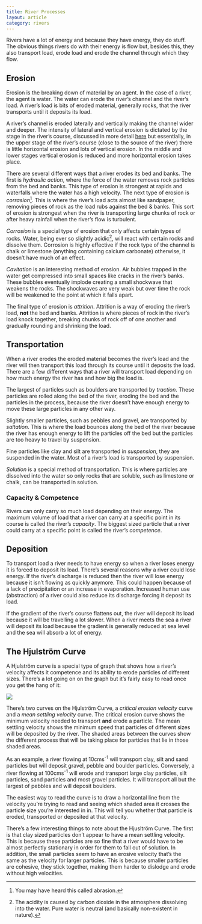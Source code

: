 ```yaml
---
title: River Processes
layout: article
category: rivers
---
```


Rivers have a lot of energy and because they have energy, they do stuff. The obvious things rivers do with their energy is flow but, besides this, they also transport load, erode load and erode the channel through which they flow. 

## Erosion

Erosion is the breaking down of material by an agent. In the case of a river, the agent is water. The water can erode the river’s channel and the river’s load. A river’s load is bits of eroded material, generally rocks, that the river transports until it deposits its load.

A river’s channel is eroded laterally and vertically making the channel wider and deeper. The intensity of lateral and vertical erosion is dictated by the stage in the river’s course, discussed in more detail [here][river-stages] but essentially, in the upper stage of the river’s course (close to the source of the river) there is little horizontal erosion and lots of vertical erosion. In the middle and lower stages vertical erosion is reduced and more horizontal erosion takes place. 

There are several different ways that a river erodes its bed and banks. The first is _hydraulic action_, where the force of the water removes rock particles from the bed and banks. This type of erosion is strongest at rapids and waterfalls where the water has a high velocity. The next type of erosion is _corrasion_[^1]. This is where the river’s load acts almost like sandpaper, removing pieces of rock as the load rubs against the bed & banks. This sort of erosion is strongest when the river is transporting large chunks of rock or after heavy rainfall when the river’s flow is turbulent. 

_Corrosion_ is a special type of erosion that only affects certain types of rocks. Water, being ever so slightly acidic[^2], will react with certain rocks and dissolve them. Corrosion is highly effective if the rock type of the channel is chalk or limestone (anything containing calcium carbonate) otherwise, it doesn’t have much of an effect.

_Cavitation_ is an interesting method of erosion. Air bubbles trapped in the water get compressed into small spaces like cracks in the river’s banks. These bubbles eventually implode creating a small shockwave that weakens the rocks. The shockwaves are very weak but over time the rock will be weakened to the point at which it falls apart.

The final type of erosion is _attrition_. Attrition is a way of eroding the river’s load, **not** the bed and banks. Attrition is where pieces of rock in the river’s load knock together, breaking chunks of rock off of one another and gradually rounding and shrinking the load.

## Transportation

When a river erodes the eroded material becomes the river’s load and the river will then transport this load through its course until it deposits the load. There are a few different ways that a river will transport load depending on how much energy the river has and how big the load is. 

The largest of particles such as boulders are transported by _traction_. These particles are rolled along the bed of the river, eroding the bed and the particles in the process, because the river doesn’t have enough energy to move these large particles in any other way. 

Slightly smaller particles, such as pebbles and gravel, are transported by _saltation_. This is where the load bounces along the bed of the river because the river has enough energy to lift the particles off the bed but the particles are too heavy to travel by suspension.

Fine particles like clay and silt are transported in _suspension_, they are suspended in the water. Most of a river’s load is transported by suspension.

_Solution_ is a special method of transportation. This is where particles are dissolved into the water so only rocks that are soluble, such as limestone or chalk, can be transported in solution.

### Capacity & Competence

Rivers can only carry so much load depending on their energy. The maximum volume of load that a river can carry at a specific point in its course is called the river’s _capacity_. The biggest sized particle that a river could carry at a specific point is called the river’s _competence_.

## Deposition

To transport load a river needs to have energy so when a river loses energy it is forced to deposit its load. There’s several reasons why a river could lose energy. If the river’s discharge is reduced then the river will lose energy because it isn’t flowing as quickly anymore. This could happen because of a lack of precipitation or an increase in evaporation. Increased human use (abstraction) of a river could also reduce its discharge forcing it deposit its load. 

If the gradient of the river’s course flattens out, the river will deposit its load because it will be travelling a lot slower. When a river meets the sea a river will deposit its load because the gradient is generally reduced at sea level and the sea will absorb a lot of energy. 

## The Hjulström Curve

A Hjulström curve is a special type of graph that shows how a river’s velocity affects it competence and its ability to erode particles of different sizes. There’s a lot going on on the graph but it’s fairly easy to read once you get the hang of it:

![][hjulstrom-curve]

There’s two curves on the Hjulström Curve, a _critical erosion velocity_ curve and a _mean settling velocity_ curve. The critical erosion curve shows the minimum velocity needed to transport **and** erode a particle. The mean settling velocity shows the minimum speed that particles of different sizes will be deposited by the river. The shaded areas between the curves show the different process that will be taking place for particles that lie in those shaded areas. 

As an example, a river flowing at 10cms<sup>-1</sup> will transport clay, silt and sand particles but will deposit gravel, pebble and boulder particles. Conversely, a river flowing at 100cms<sup>-1</sup> will erode and transport large clay particles, silt particles, sand particles and most gravel particles. It will transport all but the largest of pebbles and will deposit boulders. 

The easiest way to read the curve is to draw a horizontal line from the velocity you’re trying to read and seeing which shaded area it crosses the particle size you’re interested in in. This will tell you whether that particle is eroded, transported or deposited at that velocity.

There’s a few interesting things to note about the Hjusltröm Curve. The first is that clay sized particles don’t appear to have a mean settling velocity. This is because these particles are so fine that a river would have to be almost perfectly stationary in order for them to fall out of solution. In addition, the small particles seem to have an erosive velocity that’s the same as the velocity for larger particles. This is because smaller particles are cohesive, they stick together, making them harder to dislodge and erode without high velocities. 

[^1]: You may have heard this called abrasion. 

[^2]: The acidity is caused by carbon dioxide in the atmosphere dissolving into the water. Pure water is neutral (and basically non-existent in nature). 

[river-stages]: /rivers/long-and-cross-profiles/#Changing.River.Processes
[hjulstrom-curve]: /Images/rivers/hjulstrom-curve.svg